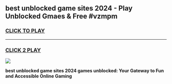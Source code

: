 
## best unblocked game sites 2024 - Play Unblocked Gmaes & Free #vzmpm
<h3>
<a href="https://premium.freeplayer.one?title=best_unblocked_game_sites_2024&ref=03M">CLICK TO PLAY</a></h3>
<hr>

<h3>
<a href="https://premium.freeplayer.one?title=best_unblocked_game_sites_2024&ref=03M">CLICK 2 PLAY</a>
  
</h3>

<a href="https://premium.freeplayer.one?title=best_unblocked_game_sites_2024&ref=03M"><img src="https://clearcache.store/games.png"></a>


**best unblocked game sites 2024 games unblocked: Your Gateway to Fun and Accessible Online Gaming**
